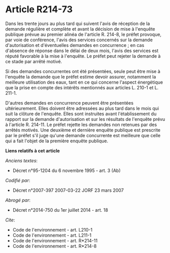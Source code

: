 # Article R214-73

Dans les trente jours au plus tard qui suivent l'avis de réception de la demande régulière et complète et avant la décision
de mise à l'enquête publique prévue au premier alinéa de l'article R. 214-8, le préfet provoque, par voie de conférence,
l'avis des services concernés sur la demande d'autorisation et d'éventuelles demandes en concurrence ; en cas d'absence de
réponse dans le délai de deux mois, l'avis des services est réputé favorable à la mise à l'enquête. Le préfet peut rejeter la
demande à ce stade par arrêté motivé. 

Si des demandes concurrentes ont été présentées, seule peut être mise à l'enquête la demande que le préfet estime devoir
assurer, notamment la meilleure utilisation des eaux, tant en ce qui concerne l'aspect énergétique que la prise en compte des
intérêts mentionnés aux articles L. 210-1 et L. 211-1. 

D'autres demandes en concurrence peuvent être présentées ultérieurement. Elles doivent être adressées au plus tard dans le
mois qui suit la clôture de l'enquête. Elles sont instruites avant l'établissement du rapport sur la demande d'autorisation
et sur les résultats de l'enquête prévu à l'article R. 214-11. Le préfet rejette les demandes non retenues par des arrêtés
motivés. Une deuxième et dernière enquête publique est prescrite par le préfet s'il juge qu'une demande concurrente est
meilleure que celle qui a fait l'objet de la première enquête publique.

**Liens relatifs à cet article**

_Anciens textes_:

  - Décret n°95-1204 du 6 novembre 1995 - art. 3 (Ab)

_Codifié par_:

  - Décret n°2007-397 2007-03-22 JORF 23 mars 2007

_Abrogé par_:

  - Décret n°2014-750 du 1er juillet 2014 - art. 18

_Cite_:

  - Code de l'environnement - art. L210-1
  - Code de l'environnement - art. L211-1
  - Code de l'environnement - art. R*214-11
  - Code de l'environnement - art. R*214-8
